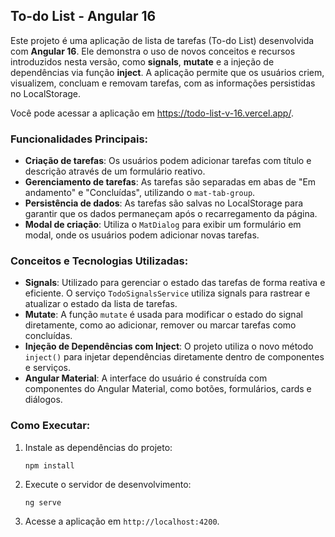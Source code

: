 <h2>To-do List - Angular 16</h2>

<p>Este projeto é uma aplicação de lista de tarefas (To-do List) desenvolvida com <strong>Angular 16</strong>. Ele demonstra o uso de novos conceitos e recursos introduzidos nesta versão, como <strong>signals</strong>, <strong>mutate</strong> e a injeção de dependências via função <strong>inject</strong>. A aplicação permite que os usuários criem, visualizem, concluam e removam tarefas, com as informações persistidas no LocalStorage.</p>

<p>Você pode acessar a aplicação em <a href="https://todo-list-v-16.vercel.app/" target="_blank">https://todo-list-v-16.vercel.app/</a>.</p>

<h3>Funcionalidades Principais:</h3>
<ul>
  <li><strong>Criação de tarefas</strong>: Os usuários podem adicionar tarefas com título e descrição através de um formulário reativo.</li>
  <li><strong>Gerenciamento de tarefas</strong>: As tarefas são separadas em abas de "Em andamento" e "Concluídas", utilizando o <code>mat-tab-group</code>.</li>
  <li><strong>Persistência de dados</strong>: As tarefas são salvas no LocalStorage para garantir que os dados permaneçam após o recarregamento da página.</li>
  <li><strong>Modal de criação</strong>: Utiliza o <code>MatDialog</code> para exibir um formulário em modal, onde os usuários podem adicionar novas tarefas.</li>
</ul>

<h3>Conceitos e Tecnologias Utilizadas:</h3>
<ul>
  <li><strong>Signals</strong>: Utilizado para gerenciar o estado das tarefas de forma reativa e eficiente. O serviço <code>TodoSignalsService</code> utiliza signals para rastrear e atualizar o estado da lista de tarefas.</li>
  <li><strong>Mutate</strong>: A função <code>mutate</code> é usada para modificar o estado do signal diretamente, como ao adicionar, remover ou marcar tarefas como concluídas.</li>
  <li><strong>Injeção de Dependências com Inject</strong>: O projeto utiliza o novo método <code>inject()</code> para injetar dependências diretamente dentro de componentes e serviços.</li>
  <li><strong>Angular Material</strong>: A interface do usuário é construída com componentes do Angular Material, como botões, formulários, cards e diálogos.</li>
</ul>

<h3>Como Executar:</h3>
<ol>
  <li>Instale as dependências do projeto:
    <pre><code>npm install</code></pre>
  </li>
  <li>Execute o servidor de desenvolvimento:
    <pre><code>ng serve</code></pre>
  </li>
  <li>Acesse a aplicação em <code>http://localhost:4200</code>.</li>
</ol>
